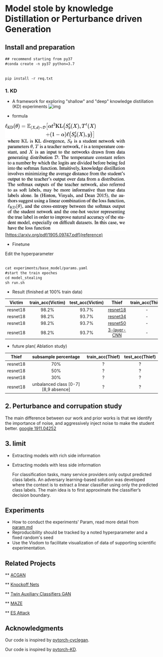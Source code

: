 # Model stole by knowledge Distillation or Perturbance driven Generation 

## Install and preparation 
```
## recommend starting from py37
#conda create -n py37 python=3.7 


pip install -r req.txt
```


### 1. KD
*  A framework for exploring "shallow" and "deep" knowledge distillation (KD) experiments
![img](https://intellabs.github.io/distiller/imgs/knowledge_distillation.png)

* formula 

[<img src="./papers/kd/kd_loss_func.png" width="300" height="50" />]()
[<img src="./papers/kd/kd_loss_func_text.png" width="400" height="35%" />]()
[https://arxiv.org/pdf/1905.09747.pdf](reference)
* Finetune

 Edit the hyperparameter
 
```

cat experiments/base_model/params.yaml  
#start the train epoches 
cd model_stealing
sh run.sh 

```
* Result (finished at 100% train data)



| Victim              |  train_acc(Victim)        |  test_acc(Victim)      | Thief      |  train_acc(Thief)        |  test_acc(Thief)        | 
| :------------------:    | :----------------: | :-----------------:|:-----------------:|:-----------------:|:-----------------:|
| resnet18             | 98.2%             |  93.7%            |  [resnet18](model_stealing/models/resnet.py)   |  - |91.3% |
| resnet18             | 98.2%             |  93.7%            |  [resnet34](model_stealing/models/resnet.py)   |  - |91.98% |
| resnet18             | 98.2%             |  93.7%            |  [resnet50](model_stealing/models/resnet.py)   |  - |95.22% |
| resnet18             | 98.2%             |  93.7%            |  [3-layer-CNN](model_stealing/models/kd_instill.py)   |  - |73.22% |


* future plan( Ablation study)

| Thief    |subsample percentage  |  train_acc(Thief)        |  test_acc(Thief)        |
|:-----------------:|:-----------------:|:-----------------:|:-----------------:|
| resnet18 | 70% | ? | ? |
| resnet18 | 50% | ? | ? |
| resnet18 | 30% | ? | ? |
| resnet18 | unbalanced class [0-7] [8,9 absence] | ? | ? |


## 2. Perturbance and corrupation study 
 The main difference between our work and prior works is that we identify the importance of noise, and aggressively inject noise to make the student better.
 [google 1911.04252](https://arxiv.org/pdf/1911.04252.pdf)

## 3. limit 
* Extracting models with rich side information


* Extracting models with less side information

  For classification tasks, many service providers only output predicted class labels.
  An adversary learning-based solution was developed where the context is to extract a linear classifier using only the predicted class labels. The main idea is to first approximate the classifier’s decision boundary. 





## Experiments
* How to conduct the experiments' Param, read more detail from [param.md](./param.md)
* Reproducibility should be tracked by a noted hyperparameter and a fixed random's seed  
* Use the Visdom to facilitate visualization of data of supporting scientific experimentation. 




## Related Projects
** [ACGAN](https://arxiv.org/abs/1610.09585)

** [Knockoff Nets](https://openaccess.thecvf.com/content_CVPR_2019/papers/Orekondy_Knockoff_Nets_Stealing_Functionality_of_Black-Box_Models_CVPR_2019_paper.pdf) 

** [Twin Auxiliary Classifiers GAN](https://papers.nips.cc/paper/2019/file/4ea06fbc83cdd0a06020c35d50e1e89a-Paper.pdf)

** [MAZE](https://arxiv.org/pdf/2005.03161.pdf) 

** [ES Attack](https://arxiv.org/abs/2009.09560) 





## Acknowledgments


Our code is inspired by [pytorch-cyclegan](https://github.com/junyanz/pytorch-CycleGAN-and-pix2pix).
 

Our code is inspired by [pytorch-KD](https://github.com/peterliht/knowledge-distillation-pytorch).



